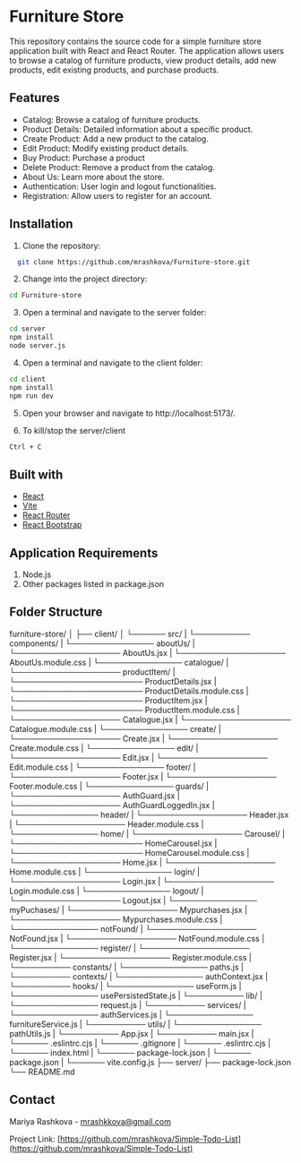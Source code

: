 # Furniture Store

This repository contains the source code for a simple furniture store application built with React and React Router. The application allows users to browse a catalog of furniture products, view product details, add new products, edit existing products, and purchase products.

## Features

- Catalog: Browse a catalog of furniture products.
- Product Details: Detailed information about a specific product.
- Create Product: Add a new product to the catalog.
- Edit Product: Modify existing product details.
- Buy Product: Purchase a product
- Delete Product: Remove a product from the catalog.
- About Us: Learn more about the store.
- Authentication: User login and logout functionalities.
- Registration: Allow users to register for an account.

## Installation

1. Clone the repository:

```bash
  git clone https://github.com/mrashkova/Furniture-store.git

```

2. Change into the project directory:

```bash
cd Furniture-store
```

3. Open a terminal and navigate to the server folder:

```bash
cd server
npm install
node server.js

```

4. Open a terminal and navigate to the client folder:

```bash
cd client
npm install
npm run dev
```

5. Open your browser and navigate to http://localhost:5173/.

6. To kill/stop the server/client

```bash
Ctrl + C
```

## Built with

- [React](https://react.dev/)
- [Vite](https://vitejs.dev/)
- [React Router](https://reactrouter.com/en/main)
- [React Bootstrap](https://react-bootstrap.netlify.app/)

## Application Requirements

1. Node.js
2. Other packages listed in package.json

## Folder Structure

furniture-store/
│ ├── client/
│ └────── src/
| └────────── components/
| └─────────────── aboutUs/
| └─────────────────── AboutUs.jsx
| └─────────────────── AboutUs.module.css
| └─────────────── catalogue/
| └─────────────────── productItem/
| └─────────────────────── ProductDetails.jsx
| └─────────────────────── ProductDetails.module.css
| └─────────────────────── ProductItem.jsx
| └─────────────────────── ProductItem.module.css
| └─────────────────── Catalogue.jsx
| └─────────────────── Catalogue.module.css
| └─────────────── create/
| └─────────────────── Create.jsx
| └─────────────────── Create.module.css
| └─────────────── edit/
| └─────────────────── Edit.jsx
| └─────────────────── Edit.module.css
| └─────────────── footer/
| └─────────────────── Footer.jsx
| └─────────────────── Footer.module.css
| └─────────────── guards/
| └─────────────────── AuthGuard.jsx
| └─────────────────── AuthGuardLoggedIn.jsx
| └─────────────── header/
| └─────────────────── Header.jsx
| └─────────────────── Header.module.css
| └─────────────── home/
| └─────────────────── Carousel/
| └─────────────────────── HomeCarousel.jsx
| └─────────────────────── HomeCarousel.module.css
| └─────────────────── Home.jsx
| └─────────────────── Home.module.css
| └─────────────── login/
| └─────────────────── Login.jsx
| └─────────────────── Login.module.css
| └─────────────── logout/
| └─────────────────── Logout.jsx
| └─────────────── myPuchases/
| └─────────────────── Mypurchases.jsx
| └─────────────────── Mypurchases.module.css
| └─────────────── notFound/
| └─────────────────── NotFound.jsx
| └─────────────────── NotFound.module.css
| └─────────────── register/
| └─────────────────── Register.jsx
| └─────────────────── Register.module.css
| └────────── constants/
| └─────────────── paths.js
| └────────── contexts/
| └─────────────── authContext.jsx
| └────────── hooks/
| └─────────────── useForm.js
| └─────────────── usePersistedState.js
| └────────── lib/
| └─────────────── request.js
| └────────── services/
| └─────────────── authServices.js
| └─────────────── furnitureService.js
| └────────── utils/
| └─────────────── pathUtils.js
| └────────── App.jsx
| └────────── main.jsx
| └────── .eslintrc.cjs
| └────── .gitignore
| └────── .eslintrc.cjs
| └────── index.html
| └────── package-lock.json
| └────── package.json
| └────── vite.config.js
├── server/
├── package-lock.json
└── README.md

## Contact

Mariya Rashkova - mrashkkova@gmail.com

Project Link: [https://github.com/mrashkova/Simple-Todo-List](https://github.com/mrashkova/Simple-Todo-List)
